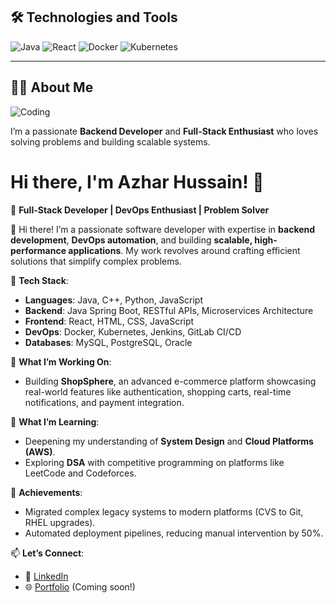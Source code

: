 ## 🛠️ Technologies and Tools

![Java](https://img.shields.io/badge/Code-Java-orange)
![React](https://img.shields.io/badge/Frontend-React-blue)
![Docker](https://img.shields.io/badge/DevOps-Docker-blue)
![Kubernetes](https://img.shields.io/badge/Orchestration-Kubernetes-lightblue)

---

## 👨‍💻 About Me

![Coding](https://media.giphy.com/media/qgQUggAC3Pfv687qPC/giphy.gif)

I’m a passionate **Backend Developer** and **Full-Stack Enthusiast** who loves solving problems and building scalable systems.  

# Hi there, I'm Azhar Hussain! 👋

🌟 **Full-Stack Developer | DevOps Enthusiast | Problem Solver**  

👋 Hi there! I’m a passionate software developer with expertise in **backend development**, **DevOps automation**, and building **scalable, high-performance applications**. My work revolves around crafting efficient solutions that simplify complex problems.  

🔧 **Tech Stack**:
- **Languages**: Java, C++, Python, JavaScript  
- **Backend**: Java Spring Boot, RESTful APIs, Microservices Architecture  
- **Frontend**: React, HTML, CSS, JavaScript  
- **DevOps**: Docker, Kubernetes, Jenkins, GitLab CI/CD  
- **Databases**: MySQL, PostgreSQL, Oracle  

🚀 **What I’m Working On**:  
- Building **ShopSphere**, an advanced e-commerce platform showcasing real-world features like authentication, shopping carts, real-time notifications, and payment integration.  

🌱 **What I’m Learning**:  
- Deepening my understanding of **System Design** and **Cloud Platforms (AWS)**.  
- Exploring **DSA** with competitive programming on platforms like LeetCode and Codeforces.  

💼 **Achievements**:  
- Migrated complex legacy systems to modern platforms (CVS to Git, RHEL upgrades).  
- Automated deployment pipelines, reducing manual intervention by 50%.  

📫 **Let’s Connect**:  
- 💼 [LinkedIn](https://www.linkedin.com/in/azhar-hussain-304017204/)  
- 🌐 [Portfolio](#) (Coming soon!)  
